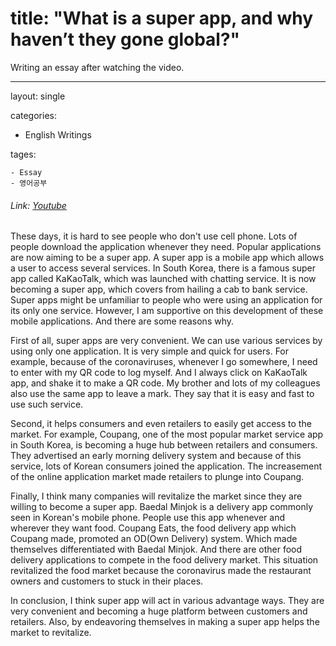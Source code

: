title: "What is a super app, and why haven’t they gone global?"
=====

Writing an essay after watching the video.

---

layout: single

categories:

 - English Writings

tages:

	- Essay
	- 영어공부

###### Link: [Youtube](https://youtu.be/cLANTiDd8Ok)


These days, it is hard to see people who don't use cell phone. Lots of people download the application whenever they need. Popular applications are now aiming to be a super app. A super app is a mobile app which allows a user to access several services. In South Korea, there is a famous super app called KaKaoTalk, which was launched with chatting service. It is now becoming a super app, which covers from hailing a cab to bank service. Super apps might be unfamiliar to people who were using an application for its only one service. However, I am supportive on this development of these mobile applications. And there are some reasons why.

First of all, super apps are very convenient. We can use various services by using only one application. It is very simple and quick for users. For example, because of the coronaviruses, whenever I go somewhere, I need to enter with my QR code to log myself. And I always click on KaKaoTalk app, and shake it to make a QR code. My brother and lots of my colleagues also use the same app to leave a mark. They say that it is easy and fast to use such service.

Second, it helps consumers and even retailers to easily get access to the market. For example, Coupang, one of the most popular market service app in South Korea, is becoming a huge hub between retailers and consumers. They advertised an early morning delivery system and because of this service, lots of Korean consumers joined the application. The increasement of the online application market made retailers to plunge into Coupang.

Finally, I think many companies will revitalize the market since they are willing to become a super app. Baedal Minjok is a delivery app commonly seen in Korean's mobile phone. People use this app whenever and wherever they want food. Coupang Eats, the food delivery app which Coupang made, promoted an OD(Own Delivery) system. Which made themselves differentiated with Baedal Minjok. And there are other food delivery applications to compete in the food delivery market. This situation revitalized the food market because the coronavirus made the restaurant owners and customers to stuck in their places.

In conclusion, I think super app will act in various advantage ways. They are very convenient and becoming a huge platform between customers and retailers. Also, by endeavoring themselves in making a super app helps the market to revitalize.